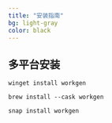 ```yaml
---
title: "安装指南"
bg: light-gray
color: black
---
```


## 多平台安装

<div class="platform-tabs">
  <!-- Windows -->
  <div class="tab-content active" id="windows">
    <pre><code>winget install workgen</code></pre>
  </div>
  
  <!-- macOS -->
  <div class="tab-content" id="macos">
    <pre><code>brew install --cask workgen</code></pre>
  </div>
  
  <!-- Linux -->
  <div class="tab-content" id="linux">
    <pre><code>snap install workgen</code></pre>
  </div>
</div> 
